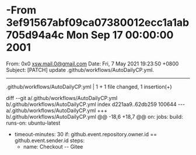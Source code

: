 # -From 3ef91567abf09ca07380012ecc1a1ab705d94a4c Mon Sep 17 00:00:00 2001
From: 0x0 <xsw.mail.0@gmail.com>
Date: Fri, 7 May 2021 19:23:50 +0800
Subject: [PATCH] update .github/workflows/AutoDailyCP.yml.

---
 .github/workflows/AutoDailyCP.yml | 1 +
 1 file changed, 1 insertion(+)

diff --git a/.github/workflows/AutoDailyCP.yml b/.github/workflows/AutoDailyCP.yml
index d221aa9..62db259 100644
--- a/.github/workflows/AutoDailyCP.yml
+++ b/.github/workflows/AutoDailyCP.yml
@@ -18,6 +18,7 @@ on:
 jobs:
   build:
     runs-on: ubuntu-latest
+    timeout-minutes: 30
     if: github.event.repository.owner.id == github.event.sender.id
     steps:
       - name: Checkout
-- 
Gitee

